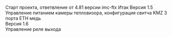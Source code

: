 </br>
Старт проекта, ответвление от 4.81 верcии imc-ftx
Итак Версия 1.5</br>
Управление питанием камеры тепловизора, конфигурация свитча KMZ 3 порта ETH медь
</br>
Версия 1.6</br>
Управление реле выхода
</br>
</br></br>


</br></br>

